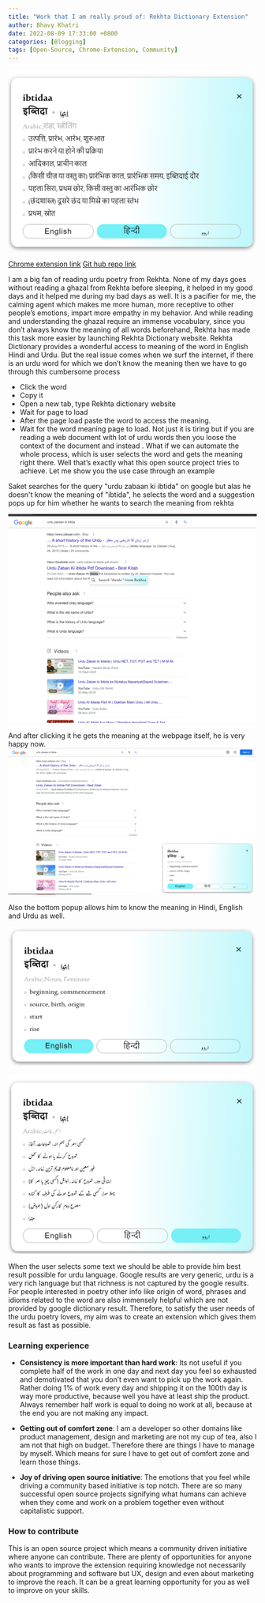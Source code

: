 ```yaml
---
title: "Work that I am really proud of: Rekhta Dictionary Extension"
author: Bhavy Khatri
date: 2022-08-09 17:33:00 +0800
categories: [Blogging]
tags: [Open-Source, Chrome-Extension, Community]
---
```

![hindi](/assets/img/RekhtaDictionary/hindi-meaning-sample-card.png)

[Chrome extension link](https://chrome.google.com/webstore/detail/rekhta-dictionary-extensi/ohcjbngobnpliofaafihdefgoedjpbgh)
[Git hub repo link](https://github.com/bhavykhatri/RekhtaDictionaryExtension)

I am a big fan of reading urdu poetry from Rekhta. None of my days goes without reading a ghazal from Rekhta before sleeping, it helped in my good days and it helped me during my bad days as well. It is a pacifier for me, the calming agent which makes me more human, more receptive to other people’s emotions, impart more empathy in my behavior. And while reading and understanding the ghazal require an immense vocabulary, since you don’t always know the meaning of all words beforehand, Rekhta has made this task more easier by launching Rekhta Dictionary website. Rekhta Dictionary provides a wonderful access to meaning of the word in English Hindi and Urdu. But the real issue comes when we surf the internet, if there is an urdu word for which we don’t know the meaning then we have to go through this cumbersome process
-	Click the word
-	Copy it
-	Open a new tab, type Rekhta dictionary website
-	Wait for page to load
-	After the page load paste the word to access the meaning.
-	Wait for the word meaning page to load.
Not just it is tiring but if you are reading a web document with lot of urdu words then you loose the context of the document and instead . What if we can automate the whole process, which is user selects the word and gets the meaning right there. Well that’s exactly what this open source project tries to achieve. Let me show you the use case through an example

Saket searches for the query "urdu zabaan ki ibtida" on google but alas he doesn't know the meaning of "ibtida", he selects the word and a suggestion pops up for him whether he wants to search the meaning from rekhta

![Step 1 using extension](/assets/img/RekhtaDictionary/using-extension-step-1.png)

And after clicking it he gets the meaning at the webpage itself, he is very happy now. 
![step 2 using extension](/assets/img/RekhtaDictionary/using-extension-step-2.png)

Also the bottom popup allows him to know the meaning in Hindi, English and Urdu as well. 

![english](/assets/img/RekhtaDictionary/english-meaning-sample.png)

![urdu](/assets/img/RekhtaDictionary/urdu-meaning-sample-card.png)

When the user selects some text we should be able to provide him best result possible for urdu language.
Google results are very generic, urdu is a very rich language but that richness is not captured by the google results. For people interested in poetry other info like origin of word, phrases and idioms related to the word are also immensely helpful which are not provided by google dictionary result. Therefore, to satisfy the user needs of the urdu poetry lovers, my aim was to create an extension which gives them result as fast as possible. 

### Learning experience

-	**Consistency is more important than hard work**: Its not useful if you complete half of the work in one day and next day you feel so exhausted and demotivated that you don’t even want to pick up the work again. Rather doing 1% of work every day and shipping it on the 100th day is way more productive, because well you have at least ship the product. Always remember half work is equal to doing no work at all, because at the end you are not making any impact.

- **Getting out of comfort zone**: I am a developer so other domains like product management, design and marketing are not my cup of tea, also I am not that high on budget. Therefore there are things I have to manage by myself. Which means for sure I have to get out of comfort zone and learn those things. 

- **Joy of driving open source initiative**: The emotions that you feel while driving a community based initiative is top notch. There are so many successful open source projects signifying what humans can achieve when they come and work on a problem together even without capitalistic support. 

### How to contribute

This is an open source project which means a community driven initiative where anyone can contribute. There are plenty of opportunities for anyone who wants to improve the extension requiring knowledge not necessarily about programming and software but UX, design and even about marketing to improve the reach. It can be a great learning opportunity for you as well to improve on your skills. 
 
